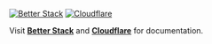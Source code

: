 [![Better Stack](https://img.shields.io/badge/Powered%20by%20Better%20Stack%20-%20default?style=flat&logo=betterstack&logoColor=%23fafafa&logoSize=auto&color=%23000000)](https://betterstack.com/docs/logs/cloudflare-http-requests) [![Cloudflare](https://img.shields.io/badge/Powered%20by%20Cloudflare%20-%20default?style=flat&logo=cloudflare&logoColor=%23fafafa&logoSize=auto&color=%23ee831b)](https://developers.cloudflare.com/workers)

Visit **[Better Stack](https://betterstack.com/docs/logs/cloudflare-http-requests)** and **[Cloudflare](https://developers.cloudflare.com/workers)** for documentation.
